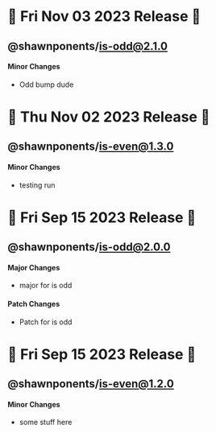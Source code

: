# 🚀 Fri Nov 03 2023 Release 🚀 

## @shawnponents/is-odd@2.1.0

#### Minor Changes

- Odd bump dude









# 🚀 Thu Nov 02 2023 Release 🚀 

## @shawnponents/is-even@1.3.0

#### Minor Changes

- testing run









# 🚀 Fri Sep 15 2023 Release 🚀 

## @shawnponents/is-odd@2.0.0

#### Major Changes

- major for is odd

#### Patch Changes

- Patch for is odd









# 🚀 Fri Sep 15 2023 Release 🚀 

## @shawnponents/is-even@1.2.0

#### Minor Changes

- some stuff here









